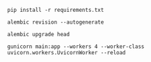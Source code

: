 ```shell
pip install -r requirements.txt
```

```shell
alembic revision --autogenerate
```

```shell
alembic upgrade head
```

```shell
gunicorn main:app --workers 4 --worker-class uvicorn.workers.UvicornWorker --reload
```